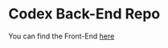 
# Codex Back-End Repo

You can find the Front-End [here](https://github.com/nero-ventus/codex-frontend)
